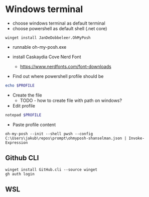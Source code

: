 # Windows terminal
* choose windows terminal as default terminal
* choose powershell as default shell (.net core)

```
winget install JanDeDobbeleer.OhMyPosh
``` 

* runnable oh-my-posh.exe
  
* install Caskaydia Cove Nerd Font
  * https://www.nerdfonts.com/font-downloads

* Find out where powershell profile should be

```powershell
echo $PROFILE 
```

* Create the file
  * TODO - how to create file with path on windows?
* Edit profile

```powershell
notepad $PROFILE 
```

* Paste profile content
```
oh-my-posh --init --shell pwsh --config C:\Users\jakub\repos\prompt\ohmyposh-shanselman.json | Invoke-Expression
```

## Github CLI
```
winget install GitHub.cli --source winget
gh auth login
```

## WSL
